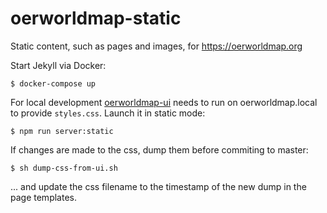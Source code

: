 # oerworldmap-static
Static content, such as pages and images, for https://oerworldmap.org

Start Jekyll via Docker:
```
$ docker-compose up
```

For local development [oerworldmap-ui](https://github.com/hbz/oerworldmap-ui) needs to run on oerworldmap.local to provide `styles.css`. Launch it in static mode:

```
$ npm run server:static
```

If changes are made to the css, dump them before commiting to master:
```
$ sh dump-css-from-ui.sh
```
... and update the css filename to the timestamp of the new dump in the page templates.
